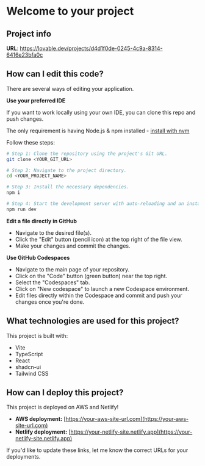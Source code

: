 # Welcome to your project

## Project info

**URL**: https://lovable.dev/projects/d4d1f0de-0245-4c9a-8314-6416e23bfa0c

## How can I edit this code?

There are several ways of editing your application.

**Use your preferred IDE**

If you want to work locally using your own IDE, you can clone this repo and push changes.

The only requirement is having Node.js & npm installed - [install with nvm](https://github.com/nvm-sh/nvm#installing-and-updating)

Follow these steps:

```sh
# Step 1: Clone the repository using the project's Git URL.
git clone <YOUR_GIT_URL>

# Step 2: Navigate to the project directory.
cd <YOUR_PROJECT_NAME>

# Step 3: Install the necessary dependencies.
npm i

# Step 4: Start the development server with auto-reloading and an instant preview.
npm run dev
```

**Edit a file directly in GitHub**

- Navigate to the desired file(s).
- Click the "Edit" button (pencil icon) at the top right of the file view.
- Make your changes and commit the changes.

**Use GitHub Codespaces**

- Navigate to the main page of your repository.
- Click on the "Code" button (green button) near the top right.
- Select the "Codespaces" tab.
- Click on "New codespace" to launch a new Codespace environment.
- Edit files directly within the Codespace and commit and push your changes once you're done.

## What technologies are used for this project?

This project is built with:

- Vite
- TypeScript
- React
- shadcn-ui
- Tailwind CSS

## How can I deploy this project?

This project is deployed on AWS and Netlify!

- **AWS deployment:** [https://your-aws-site-url.com](https://your-aws-site-url.com)
- **Netlify deployment:** [https://your-netlify-site.netlify.app](https://your-netlify-site.netlify.app)

If you'd like to update these links, let me know the correct URLs for your deployments.